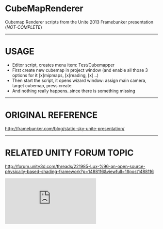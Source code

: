 CubeMapRenderer
===============
Cubemap Renderer scripts from the Unite 2013 Framebunker presentation (*NOT-COMPLETE*)

***

USAGE
===============
- Editor script, creates menu item: Test/Cubemapper
- First create new cubemap in project window (and enable all those 3 options for it [x]mipmaps, [x]reading, [x] ..)
- Then start the script, it opens wizard window: assign main camera, target cubemap, press create.
- And nothing really happens..since there is something missing 

***

ORIGINAL REFERENCE
===============
http://framebunker.com/blog/static-sky-unite-presentation/

***

RELATED UNITY FORUM TOPIC
===============
http://forum.unity3d.com/threads/221985-Lux-%96-an-open-source-physically-based-shading-framework?p=1488116&viewfull=1#post1488116

![](http://jonah.fi/himalaja.php?w=100&h=100&d=git34534s345)
